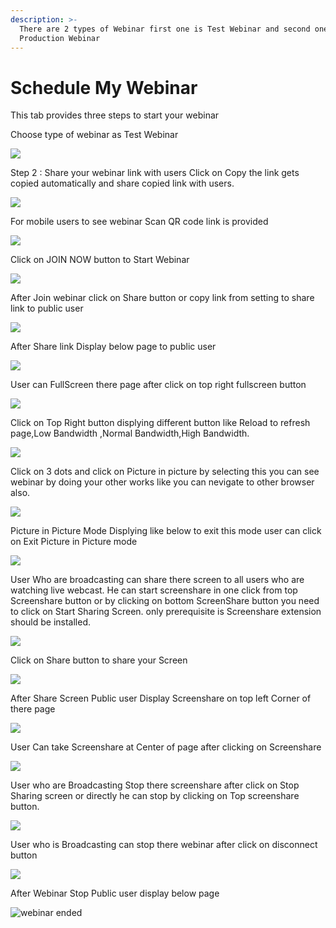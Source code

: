 ```yaml
---
description: >-
  There are 2 types of Webinar first one is Test Webinar and second one is
  Production Webinar
---
```


# Schedule My Webinar

This tab provides three steps to start your webinar

Choose type of webinar as Test Webinar

![](../.gitbook/assets/image%20%2862%29.png)



Step 2 : Share your webinar link with users Click on Copy the link gets copied automatically and share copied link with users.

![](../.gitbook/assets/image%20%2833%29%20%281%29.png)

For mobile users to see webinar Scan QR code link is provided

![](../.gitbook/assets/image%20%28186%29.png)

Click on JOIN NOW button to Start Webinar

![](../.gitbook/assets/image%20%2866%29.png)

After Join webinar click on Share button or copy link from setting to share link to public user

![](../.gitbook/assets/image%20%28109%29.png)

After Share link Display below page to public user

![](../.gitbook/assets/image%20%2865%29.png)

User can FullScreen there page after click on top right fullscreen button

![](../.gitbook/assets/image%20%283%29%20%281%29.png)

  
Click on Top Right button displying different button like Reload to refresh page,Low Bandwidth ,Normal Bandwidth,High Bandwidth.

![](../.gitbook/assets/image%20%28144%29.png)

Click on  3 dots and click on Picture in picture by selecting this you can see webinar by doing your other works like you can nevigate to other browser also.

![](../.gitbook/assets/image%20%2876%29.png)

Picture in Picture Mode Displying like below to exit this mode user can click on Exit Picture in Picture mode

![](../.gitbook/assets/image%20%28139%29.png)

User Who are broadcasting can share there screen to all users who are watching live webcast. He can start screenshare in one click from top Screenshare button or by clicking on bottom ScreenShare button you need to click on Start Sharing Screen. only prerequisite is Screenshare extension should be installed.

![](../.gitbook/assets/image%20%28129%29%20%281%29.png)

Click on Share button to share your Screen

![](../.gitbook/assets/image%20%2896%29.png)

After Share Screen Public user Display Screenshare on top left Corner of there page 

![](../.gitbook/assets/image%20%2847%29%20%282%29.png)

User Can take Screenshare at Center of page after clicking on Screenshare 

![](../.gitbook/assets/image%20%2874%29%20%281%29.png)

User who are Broadcasting Stop there screenshare after click on Stop Sharing screen or directly he can stop by clicking on Top screenshare button.

![](../.gitbook/assets/image%20%282%29%20%281%29.png)

User who is Broadcasting can stop there webinar after click on disconnect button

![](../.gitbook/assets/image%20%2841%29.png)

After Webinar Stop Public user display below page

![webinar ended](../.gitbook/assets/image%20%28150%29%20%281%29.png)









